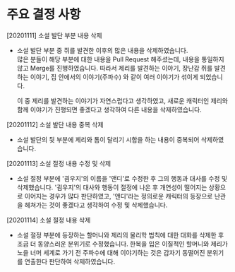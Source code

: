 # 주요 결정 사항

[20201111] 소설 발단 부분 내용 삭제

- 소설 발단 부분 중 쥐를 발견한 이후의 많은 내용을 삭제하였습니다.   
  많은 분들이 해당 부분에 대한 내용을 Pull Request 해주셨는데, 내용을 통일하지 않고 Merge를 진행하였습니다.
  따라서 제리를 발견하는 이야기, 장난감 쥐를 발견하는 이야기, 집 안에서의 이야기(주파수) 와 같이 여러 이야기가 섞이게 되었습니다. 

  이 중 제리를 발견하는 이야기가 자연스럽다고 생각하였고, 새로운 캐릭터인 제리와 함께 이야기가 진행되면 좋겠다고 생각하여 다른 내용을 삭제하였습니다. 


[20201112] 소설 발단 내용 중복 삭제
- 소설 발단의 뒷 부분에 제리와 톰이 달리기 시합을 하는 내용이 중복되어 삭제하였습니다.


[20201113] 소설 절정 내용 수정 및 삭제
- 소설 절정 부분에 '굄우지'의 이름을 '앤디'로 수정한 후 그의 행동과 대사를 수정 및 삭제했습니다. 
 '굄우지'의 대사와 행동이 절정에 나온 후 개연성이 떨어지는 상황으로 이어지는 경우가 많다 판단하였고, 
 '앤디'라는 정의로운 캐릭터의 등장으로 난관을 헤쳐가는 것이 좋겠다고 생각하여 수정 및 삭제했습니다.


[20201114] 소설 절정 내용 삭제
- 소설 절정 부분에 등장하는 할머니와 제리의 물리학 법칙에 대한 대화를 삭제한 후 조금 더 동양스러운 분위기로 수정했습니다.
  한복을 입은 이질적인 할머니와 제리가 노을 너머 세계로 가기 전 주파수에 대해 이야기하는 것은 갑자기 동떨어진 분위기를 연출한다 판단하여 삭제하였습니다.

